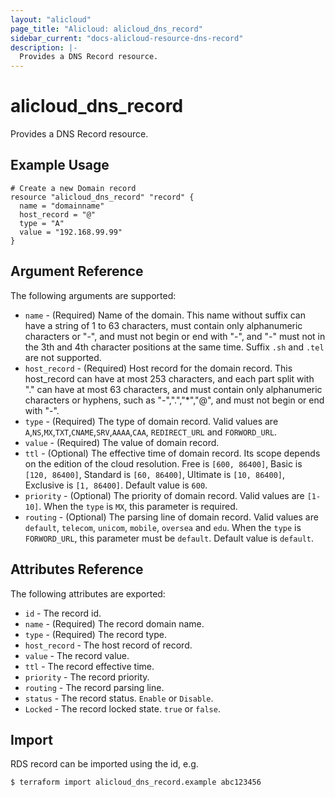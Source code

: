 ```yaml
---
layout: "alicloud"
page_title: "Alicloud: alicloud_dns_record"
sidebar_current: "docs-alicloud-resource-dns-record"
description: |-
  Provides a DNS Record resource.
---
```


# alicloud\_dns\_record

Provides a DNS Record resource.

## Example Usage

```
# Create a new Domain record
resource "alicloud_dns_record" "record" {
  name = "domainname"
  host_record = "@"
  type = "A"
  value = "192.168.99.99"
}
```

## Argument Reference

The following arguments are supported:

* `name` - (Required) Name of the domain. This name without suffix can have a string of 1 to 63 characters, must contain only alphanumeric characters or "-", and must not begin or end with "-", and "-" must not in the 3th and 4th character positions at the same time. Suffix `.sh` and `.tel` are not supported.
* `host_record` - (Required) Host record for the domain record. This host_record can have at most 253 characters, and each part split with "." can have at most 63 characters, and must contain only alphanumeric characters or hyphens, such as "-",".","*","@",  and must not begin or end with "-".
* `type` - (Required) The type of domain record. Valid values are `A`,`NS`,`MX`,`TXT`,`CNAME`,`SRV`,`AAAA`,`CAA`, `REDIRECT_URL` and `FORWORD_URL`.
* `value` - (Required) The value of domain record.
* `ttl` - (Optional) The effective time of domain record. Its scope depends on the edition of the cloud resolution. Free is `[600, 86400]`, Basic is `[120, 86400]`, Standard is `[60, 86400]`, Ultimate is `[10, 86400]`, Exclusive is `[1, 86400]`. Default value is `600`.
* `priority` - (Optional) The priority of domain record. Valid values are `[1-10]`. When the `type` is `MX`, this parameter is required.
* `routing` - (Optional) The parsing line of domain record. Valid values are `default`, `telecom`, `unicom`, `mobile`, `oversea` and `edu`. When the `type` is `FORWORD_URL`, this parameter must be `default`. Default value is `default`.

## Attributes Reference

The following attributes are exported:

* `id` - The record id.
* `name` - (Required) The record domain name.
* `type` - (Required) The record type.
* `host_record` - The host record of record.
* `value` - The record value.
* `ttl` - The record effective time.
* `priority` - The record priority.
* `routing` - The record parsing line.
* `status` - The record status. `Enable` or `Disable`.
* `Locked` - The record locked state. `true` or `false`.

## Import

RDS record can be imported using the id, e.g.

```
$ terraform import alicloud_dns_record.example abc123456
```